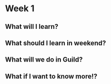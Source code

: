 # Week 1

## What will I learn?

## What should I learn in weekend?

## What will we do in Guild?

## What if I want to know more!?
